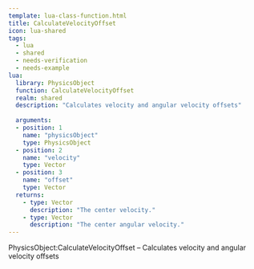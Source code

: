 ```yaml
---
template: lua-class-function.html
title: CalculateVelocityOffset
icon: lua-shared
tags:
  - lua
  - shared
  - needs-verification
  - needs-example
lua:
  library: PhysicsObject
  function: CalculateVelocityOffset
  realm: shared
  description: "Calculates velocity and angular velocity offsets"
  
  arguments:
  - position: 1
    name: "physicsObject"
    type: PhysicsObject
  - position: 2
    name: "velocity"
    type: Vector
  - position: 3
    name: "offset"
    type: Vector
  returns:
    - type: Vector
      description: "The center velocity."
    - type: Vector
      description: "The center angular velocity."
---
```


<div class="lua__search__keywords">
PhysicsObject:CalculateVelocityOffset &#x2013; Calculates velocity and angular velocity offsets
</div>

